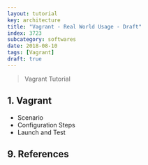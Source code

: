 ```yaml
---
layout: tutorial
key: architecture
title: "Vagrant - Real World Usage - Draft"
index: 3723
subcategory: softwares
date: 2018-08-10
tags: [Vagrant]
draft: true
---
```


> Vagrant Tutorial

## 1. Vagrant
* Scenario
* Configuration Steps
* Launch and Test


## 9. References
